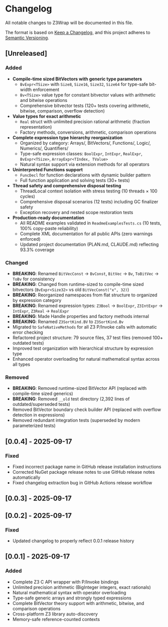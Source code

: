 # Changelog

All notable changes to Z3Wrap will be documented in this file.

The format is based on [Keep a Changelog](https://keepachangelog.com/en/1.0.0/),
and this project adheres to [Semantic Versioning](https://semver.org/spec/v2.0.0.html).

## [Unreleased]

### Added
- **Compile-time sized BitVectors with generic type parameters**
  - `BvExpr<TSize>` with `Size8`, `Size16`, `Size32`, `Size64` for type-safe bit-width enforcement
  - `Bv<TSize>` value type for constant bitvector values with arithmetic and bitwise operations
  - Comprehensive bitvector tests (120+ tests covering arithmetic, bitwise, comparison, overflow detection)
- **Value types for exact arithmetic**
  - `Real` struct with unlimited precision rational arithmetic (fraction representation)
  - Factory methods, conversions, arithmetic, comparison operations
- **Complete expression type hierarchy reorganization**
  - Organized by category: Arrays/, BitVectors/, Functions/, Logic/, Numerics/, Quantifiers/
  - Type-safe expression classes: `BoolExpr`, `IntExpr`, `RealExpr`, `BvExpr<TSize>`, `ArrayExpr<TIndex, TValue>`
  - Natural syntax support via extension methods for all operators
- **Uninterpreted Functions support**
  - `FuncDecl` for function declarations with dynamic builder pattern
  - Full function application and solving tests (30+ tests)
- **Thread safety and comprehensive disposal testing**
  - ThreadLocal context isolation with stress testing (10 threads × 100 cycles)
  - Comprehensive disposal scenarios (12 tests) including GC finalizer safety
  - Exception recovery and nested scope restoration tests
- **Production-ready documentation**
  - All README examples validated in `ReadmeExamplesTests.cs` (10 tests, 100% copy-paste reliability)
  - Complete XML documentation for all public APIs (zero warnings enforced)
  - Updated project documentation (PLAN.md, CLAUDE.md) reflecting 93.3% coverage

### Changed
- **BREAKING**: Renamed `BitVecConst` → `BvConst`, `BitVec` → `Bv`, `ToBitVec` → `ToBv` for consistency
- **BREAKING**: Changed from runtime-sized to compile-time sized bitvectors (`BvExpr<Size32>` vs old `BitVecConst("x", 32)`)
- **BREAKING**: Reorganized namespaces from flat structure to organized by expression category
- **BREAKING**: Renamed expression types: `Z3Bool` → `BoolExpr`, `Z3IntExpr` → `IntExpr`, `Z3Real` → `RealExpr`
- **BREAKING**: Made Handle properties and factory methods internal
- **BREAKING**: Renamed `Z3SortKind.BV` to `Z3SortKind.Bv`
- Migrated to `SafeNativeMethods` for all Z3 P/Invoke calls with automatic error checking
- Refactored project structure: 79 source files, 37 test files (removed 100+ outdated tests)
- Improved test organization with hierarchical structure by expression type
- Enhanced operator overloading for natural mathematical syntax across all types

### Removed
- **BREAKING**: Removed runtime-sized BitVector API (replaced with compile-time sized generics)
- **BREAKING**: Removed `__old` test directory (2,392 lines of outdated/superseded tests)
- Removed BitVector boundary check builder API (replaced with overflow detection in expressions)
- Removed redundant integration tests (superseded by modern parameterized tests)

## [0.0.4] - 2025-09-17

### Fixed
- Fixed incorrect package name in GitHub release installation instructions
- Corrected NuGet package release notes to use GitHub release notes automatically
- Fixed changelog extraction bug in GitHub Actions release workflow

## [0.0.3] - 2025-09-17

## [0.0.2] - 2025-09-17

### Fixed
- Updated changelog to properly reflect 0.0.1 release history

## [0.0.1] - 2025-09-17

### Added
- Complete Z3 C API wrapper with P/Invoke bindings
- Unlimited precision arithmetic (BigInteger integers, exact rationals)
- Natural mathematical syntax with operator overloading
- Type-safe generic arrays and strongly typed expressions
- Complete BitVector theory support with arithmetic, bitwise, and comparison operations
- Cross-platform Z3 library auto-discovery
- Memory-safe reference-counted contexts
